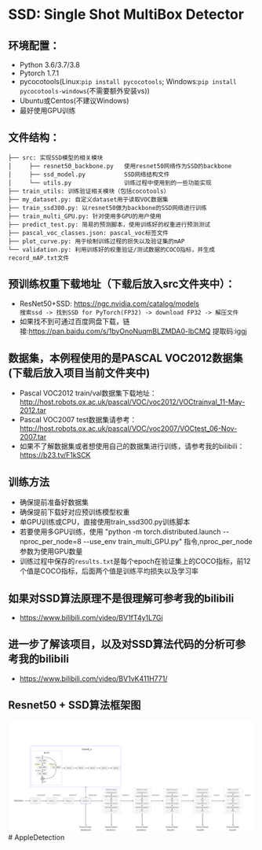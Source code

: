 # SSD: Single Shot MultiBox Detector

## 环境配置：
* Python 3.6/3.7/3.8
* Pytorch 1.7.1
* pycocotools(Linux:```pip install pycocotools```; Windows:```pip install pycocotools-windows```(不需要额外安装vs))
* Ubuntu或Centos(不建议Windows)
* 最好使用GPU训练

## 文件结构：
```
├── src: 实现SSD模型的相关模块    
│     ├── resnet50_backbone.py   使用resnet50网络作为SSD的backbone  
│     ├── ssd_model.py           SSD网络结构文件 
│     └── utils.py               训练过程中使用到的一些功能实现
├── train_utils: 训练验证相关模块（包括cocotools）  
├── my_dataset.py: 自定义dataset用于读取VOC数据集    
├── train_ssd300.py: 以resnet50做为backbone的SSD网络进行训练    
├── train_multi_GPU.py: 针对使用多GPU的用户使用    
├── predict_test.py: 简易的预测脚本，使用训练好的权重进行预测测试    
├── pascal_voc_classes.json: pascal_voc标签文件    
├── plot_curve.py: 用于绘制训练过程的损失以及验证集的mAP
└── validation.py: 利用训练好的权重验证/测试数据的COCO指标，并生成record_mAP.txt文件
```

## 预训练权重下载地址（下载后放入src文件夹中）：
* ResNet50+SSD: https://ngc.nvidia.com/catalog/models  
 `搜索ssd -> 找到SSD for PyTorch(FP32) -> download FP32 -> 解压文件`
* 如果找不到可通过百度网盘下载，链接:https://pan.baidu.com/s/1byOnoNuqmBLZMDA0-lbCMQ 提取码:iggj 

## 数据集，本例程使用的是PASCAL VOC2012数据集(下载后放入项目当前文件夹中)
* Pascal VOC2012 train/val数据集下载地址：http://host.robots.ox.ac.uk/pascal/VOC/voc2012/VOCtrainval_11-May-2012.tar
* Pascal VOC2007 test数据集请参考：http://host.robots.ox.ac.uk/pascal/VOC/voc2007/VOCtest_06-Nov-2007.tar
* 如果不了解数据集或者想使用自己的数据集进行训练，请参考我的bilibili：https://b23.tv/F1kSCK

## 训练方法
* 确保提前准备好数据集
* 确保提前下载好对应预训练模型权重
* 单GPU训练或CPU，直接使用train_ssd300.py训练脚本
* 若要使用多GPU训练，使用 "python -m torch.distributed.launch --nproc_per_node=8 --use_env train_multi_GPU.py" 指令,nproc_per_node参数为使用GPU数量
* 训练过程中保存的`results.txt`是每个epoch在验证集上的COCO指标，前12个值是COCO指标，后面两个值是训练平均损失以及学习率

## 如果对SSD算法原理不是很理解可参考我的bilibili
* https://www.bilibili.com/video/BV1fT4y1L7Gi

## 进一步了解该项目，以及对SSD算法代码的分析可参考我的bilibili
* https://www.bilibili.com/video/BV1vK411H771/

## Resnet50 + SSD算法框架图
![Resnet50 SSD](res50_ssd.png) 
#   A p p l e D e t e c t i o n 
 
 
